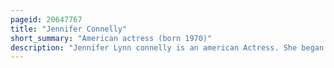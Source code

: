```yaml
---
pageid: 20647767
title: "Jennifer Connelly"
short_summary: "American actress (born 1970)"
description: "Jennifer Lynn connelly is an american Actress. She began her Career as a Child Model before making her acting Debut in the 1984 Crime Film once upon a Time in America. After a few more Years of Modeling, she began to concentrate on acting, starring in a Variety of Films including the Horror Film Phenomena, the musical Fantasy Film Labyrinth, the romantic Comedy Career Opportunities, and the Period Superhero Film the Rocketeer. She received Praise for her Performance in the Science Fiction Film dark City and her Role as a Drug Addict in Darren Aronofsky's Drama Film Requiem for a Dream."
---
```

